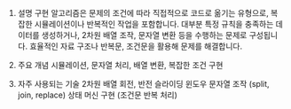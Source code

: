 1. 설명
구현 알고리즘은 문제의 조건에 따라 직접적으로 코드로 옮기는 유형으로, 복잡한 시뮬레이션이나 반복적인 작업을 포함합니다. 대부분 특정 규칙을 충족하는 데이터를 생성하거나, 2차원 배열 조작, 문자열 변환 등을 수행하는 문제로 구성됩니다. 효율적인 자료 구조나 반복문, 조건문을 활용해 문제를 해결합니다.

2. 주요 개념
시뮬레이션, 문자열 처리, 배열 변환, 복잡한 조건 구현

3. 자주 사용되는 기술
2차원 배열 회전, 반전
슬라이딩 윈도우
문자열 조작 (split, join, replace)
상태 머신 구현 (조건문 반복 처리)